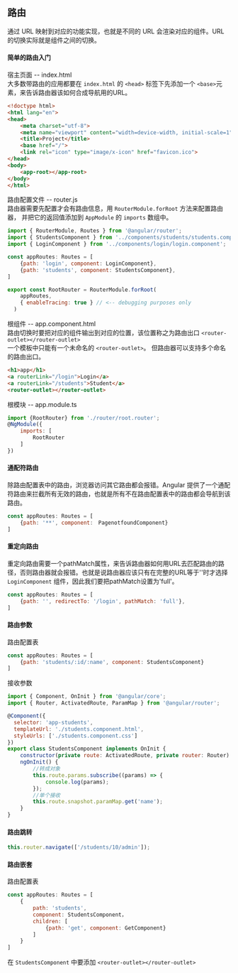 ## 路由
通过 URL 映射到对应的功能实现，也就是不同的 URL 会渲染对应的组件。URL 的切换实际就是组件之间的切换。

#### 简单的路由入门
宿主页面 -- index.html  
大多数带路由的应用都要在 `index.html` 的 `<head>` 标签下先添加一个 `<base>`元素，来告诉路由器该如何合成导航用的URL。
```html
<!doctype html>
<html lang="en">
<head>
    <meta charset="utf-8">
    <meta name="viewport" content="width=device-width, initial-scale=1">
    <title>Project</title>
    <base href="/">
    <link rel="icon" type="image/x-icon" href="favicon.ico">
</head>
<body>
    <app-root></app-root>
</body>
</html>
```
路由配置文件 -- router.js  
路由器需要先配置才会有路由信息，用 `RouterModule.forRoot` 方法来配置路由器， 并把它的返回值添加到 `AppModule` 的 `imports` 数组中。
```javascript
import { RouterModule, Routes } from '@angular/router';
import { StudentsComponent } from '../components/students/students.component';
import { LoginComponent } from '../components/login/login.component';

const appRoutes: Routes = [
    {path: 'login', component: LoginComponent},
    {path: 'students', component: StudentsComponent},
]

export const RootRouter = RouterModule.forRoot(
    appRoutes,
    { enableTracing: true } // <-- debugging purposes only
  )
```
根组件 -- app.component.html  
路由切换时要把对应的组件输出到对应的位置，该位置称之为路由出口 `<router-outlet></router-outlet>`  
一个模板中只能有一个未命名的 `<router-outlet>`。 但路由器可以支持多个命名的路由出口。
```html
<h1>app</h1>
<a routerLink="/login">Login</a>
<a routerLink="/students">Student</a>
<router-outlet></router-outlet>
```
根模块 -- app.module.ts
```javascript
import {RootRouter} from './router/root.router';
@NgModule({
    imports: [
        RootRouter
    ]
})
```

#### 通配符路由
除路由配置表中的路由，浏览器访问其它路由都会报错。Angular 提供了一个通配符路由来拦截所有无效的路由，也就是所有不在路由配置表中的路由都会导航到该路由。
```javascript
const appRoutes: Routes = [
    {path: '**', component:　PagenotfoundComponent}
]
```

#### 重定向路由
重定向路由需要一个pathMatch属性，来告诉路由器如何用URL去匹配路由的路径，否则路由器就会报错。也就是说路由器应该只有在完整的URL等于''时才选择 `LoginComponent` 组件，因此我们要把pathMatch设置为'full'。
```javascript
const appRoutes: Routes = [
    {path: '', redirectTo: '/login', pathMatch: 'full'},
]
```

#### 路由参数
路由配置表
```javascript
const appRoutes: Routes = [
    {path: 'students/:id/:name', component: StudentsComponent}
]
```
接收参数
```javascript
import { Component, OnInit } from '@angular/core';
import { Router, ActivatedRoute, ParamMap } from '@angular/router';

@Component({
  selector: 'app-students',
  templateUrl: './students.component.html',
  styleUrls: ['./students.component.css']
})
export class StudentsComponent implements OnInit {
    constructor(private route: ActivatedRoute, private router: Router) { }
    ngOnInit() {
        //转成对象
        this.route.params.subscribe((params) => {
            console.log(params);
        });
        //单个接收
        this.route.snapshot.paramMap.get('name');
    }
}
```

#### 路由跳转
```javascript
this.router.navigate(['/students/10/admin']);
```

#### 路由嵌套
路由配置表
```javascript
const appRoutes: Routes = [
    {
        path: 'students', 
        component: StudentsComponent，
        children: [
            {path: 'get', component: GetComponent}
        ]
    }
]
```
在 `StudentsComponent` 中要添加 `<router-outlet></router-outlet>`